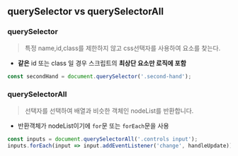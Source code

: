 ## querySelector vs querySelectorAll
### querySelector
> 특정 name,id,class를 제한하지 않고 css선택자를 사용하여 요소를 찾는다.
- **같은** id 또는 class 일 경우 스크립트의 **최상단 요소만 로직에 포함**
```js
const secondHand = document.querySelector('.second-hand');
```

### querySelectorAll
> 선택자를 선택하여 배열과 비슷한 객체인 nodeList를 반환합니다.
- 반환객체가 nodeList이기에 ```for```문 또는 ```forEach```문을 사용
```js
const inputs = document.querySelectorAll('.controls input');
inputs.forEach(input => input.addEventListener('change', handleUpdate)); // input값 바뀌면 handleUpdate 함수 호출
```
